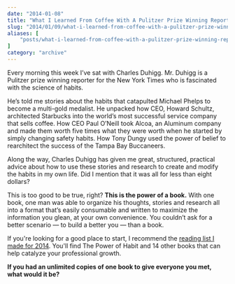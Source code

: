 ```yaml
---
date: "2014-01-08"
title: "What I Learned From Coffee With A Pulitzer Prize Winning Reporter"
slug: "2014/01/09/what-i-learned-from-coffee-with-a-pulitzer-prize-winning-reporter"
aliases: [
    "posts/what-i-learned-from-coffee-with-a-pulitzer-prize-winning-reporter"
]
category: "archive"
---
```


<p class="intro">
  Every morning this week I’ve sat with Charles Duhigg. Mr. Duhigg is a Pulitzer prize winning reporter for the New York Times who is fascinated with the science of habits.
</p>

He’s told me stories about the habits that catapulted Michael Phelps to become a multi-gold medalist. He unpacked how CEO, Howard Schultz, architected Starbucks into the world’s most successful service company that sells coffee. How CEO Paul O’Neill took Alcoa, an Aluminum company and made them worth five times what they were worth when he started by simply changing safety habits. How Tony Dungy used the power of belief to rearchitect the success of the Tampa Bay Buccaneers.

Along the way, Charles Duhigg has given me great, structured, practical advice about how to use these stories and research to create and modify the habits in my own life. Did I mention that it was all for less than eight dollars?

This is too good to be true, right? __This is the power of a book.__ With one book, one man was able to organize his thoughts, stories and research all into a format that’s easily consumable and written to maximize the information you glean, at your own convenience. You couldn’t ask for a better scenario — to build a better you — than a book.

If you're looking for a good place to start, I recommend the [reading list I made for 2014](/2014/01/05/reading-list/). You'll find The Power of Habit and 14 other books that can help catalyze your professional growth.

__If you had an unlimited copies of one book to give everyone you met, what would it be?__
